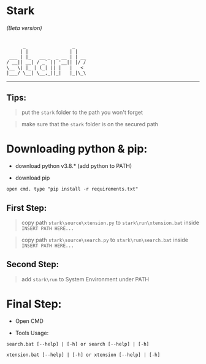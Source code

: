 # Stark<H6>(Beta version)</H6>

```
      _                 _    
     | |               | |   
 ___ | |_   __ _  _ __ | | __
/ __|| __| / _` || '__|| |/ /
\__ \| |_ | (_| || |   |   < 
|___/ \__| \__,_||_|   |_|\_\

```
---

## Tips:

> put the ``stark`` folder to the path you won't forget

> make sure that the ``stark`` folder is on the secured path

# Downloading python & pip:

* download python v3.8.* (add python to PATH)

* download pip

```batch
open cmd. type "pip install -r requirements.txt"
```

## First Step:
  
> copy path ``stark\source\xtension.py`` to ``stark\run\xtension.bat`` inside ``INSERT PATH HERE...``
  
> copy path ``stark\source\search.py``   to ``stark\run\search.bat``   inside ``INSERT PATH HERE...``

## Second Step:
  
> add ``stark\run`` to System Environment under PATH

# Final Step:

* Open CMD

* Tools Usage:

```
search.bat [--help] | [-h] or search [--help] | [-h]

xtension.bat [--help] | [-h] or xtension [--help] | [-h]
```
